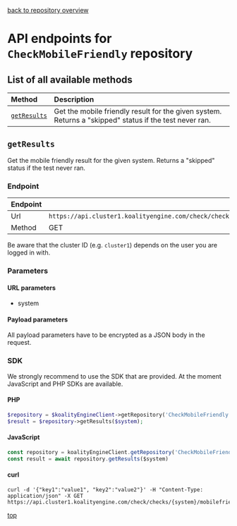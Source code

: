 [back to repository overview](../RepositoryOverviews.md)
# API endpoints for `CheckMobileFriendly` repository

## List of all available methods

| Method                                        | Description                                                            |
|:----------------------------------------------|:-----------------------------------------------------------------------|
| [`getResults`](#getresults) | Get the mobile friendly result for the given system. Returns a &quot;skipped&quot; status if the test never ran. |


## `getResults`

Get the mobile friendly result for the given system. Returns a &quot;skipped&quot; status if the test never ran.

### Endpoint
| Endpoint |                                                                       |
|:---------|:----------------------------------------------------------------------|
| Url      | ```https://api.cluster1.koalityengine.com/check/checks/{system}/mobilefriendly```|
| Method   | GET                                      |

Be aware that the cluster ID (e.g. `cluster1`) depends on the user you are logged in with.

### Parameters

#### URL parameters
 - system

#### Payload parameters

All payload parameters have to be encrypted as a JSON body in the request.


### SDK

We strongly recommend to use the SDK that are provided. At the moment JavaScript and PHP SDKs are available.

#### PHP
```php
$repository = $koalityEngineClient->getRepository('CheckMobileFriendly');
$result = $repository->getResults($system);
```

#### JavaScript

```javascript
const repository = koalityEngineClient.getRepository('CheckMobileFriendly')
const result = await repository.getResults($system)
```

#### curl

```shell
curl -d '{"key1":"value1", "key2":"value2"}' -H "Content-Type: application/json" -X GET https://api.cluster1.koalityengine.com/check/checks/{system}/mobilefriendly
```

[top](#list-of-all-available-methods)

